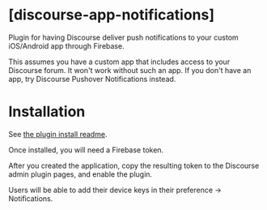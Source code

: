 # [discourse-app-notifications]
Plugin for having Discourse deliver push notifications to your custom iOS/Android app through Firebase.

This assumes you have a custom app that includes access to your Discourse forum. It won't work without such an app. If you don't have an app, try Discourse Pushover Notifications instead.

# Installation

See [the plugin install readme](https://meta.discourse.org/t/install-plugins-in-discourse/19157).

Once installed, you will need a Firebase token.

After you created the application, copy the resulting token to the Discourse admin plugin pages, and enable the plugin.

Users will be able to add their device keys in their preference -> Notifications.
